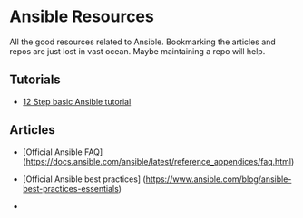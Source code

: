 # Ansible Resources
All the good resources related to Ansible. Bookmarking the articles and repos are just lost in vast ocean. Maybe maintaining a repo will help.

## Tutorials

- [12 Step basic Ansible tutorial](https://github.com/leucos/ansible-tuto)


## Articles

- [Official Ansible FAQ] (https://docs.ansible.com/ansible/latest/reference_appendices/faq.html)

- [Official Ansible best practices] (https://www.ansible.com/blog/ansible-best-practices-essentials)
- 
